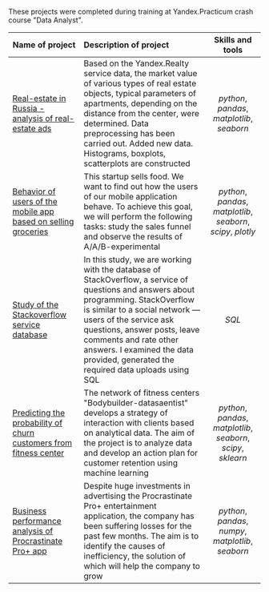 These projects were completed during training at Yandex.Practicum crash course "Data Analyst".

| Name of project | Description of project | Skills and tools | 
| ------------- |:-------------|:-----:|
| [Real-estate in Russia - analysis of real-estate ads](spb-real-estate) | Based on the Yandex.Realty service data, the market value of various types of real estate objects, typical parameters of apartments, depending on the distance from the center, were determined. Data preprocessing has been carried out. Added new data. Histograms, boxplots, scatterplots are constructed| *python*, *pandas*, *matplotlib*, *seaborn* |
| [Behavior of users of the mobile app based on selling groceries](logs-app-behaviour) | This startup sells food. We want to find out how the users of our mobile application behave. To achieve this goal, we will perform the following tasks: study the sales funnel and observe the results of A/A/B-experimental | *python*, *pandas*, *matplotlib*, *seaborn*, *scipy*, *plotly* |
| [Study of the Stackoverflow service database](sql-stackoverflow-project) | In this study, we are working with the database of StackOverflow, a service of questions and answers about programming. StackOverflow is similar to a social network — users of the service ask questions, answer posts, leave comments and rate other answers. I examined the data provided, generated the required data uploads using SQL | *SQL* |
| [Predicting the probability of churn customers from fitness center](prediction-churn-gym) | The network of fitness centers "Bodybuilder-datasaentist" develops a strategy of interaction with clients based on analytical data. The aim of the project is to analyze data and develop an action plan for customer retention using machine learning | *python*, *pandas*, *matplotlib*, *seaborn*, *scipy*, *sklearn* |
| [Business performance analysis of Procrastinate Pro+ app](business-performance-analysis) | Despite huge investments in advertising the Procrastinate Pro+ entertainment application, the company has been suffering losses for the past few months. The aim is to identify the causes of inefficiency, the solution of which will help the company to grow | *python*, *pandas*, *numpy*, *matplotlib*, *seaborn* |
